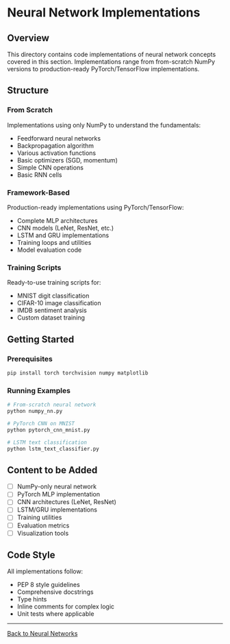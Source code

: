 # Neural Network Implementations

## Overview

This directory contains code implementations of neural network concepts covered in this section. Implementations range from from-scratch NumPy versions to production-ready PyTorch/TensorFlow implementations.

## Structure

### From Scratch
Implementations using only NumPy to understand the fundamentals:
- Feedforward neural networks
- Backpropagation algorithm
- Various activation functions
- Basic optimizers (SGD, momentum)
- Simple CNN operations
- Basic RNN cells

### Framework-Based
Production-ready implementations using PyTorch/TensorFlow:
- Complete MLP architectures
- CNN models (LeNet, ResNet, etc.)
- LSTM and GRU implementations
- Training loops and utilities
- Model evaluation code

### Training Scripts
Ready-to-use training scripts for:
- MNIST digit classification
- CIFAR-10 image classification
- IMDB sentiment analysis
- Custom dataset training

## Getting Started

### Prerequisites
```bash
pip install torch torchvision numpy matplotlib
```

### Running Examples
```bash
# From-scratch neural network
python numpy_nn.py

# PyTorch CNN on MNIST
python pytorch_cnn_mnist.py

# LSTM text classification
python lstm_text_classifier.py
```

## Content to be Added

- [ ] NumPy-only neural network
- [ ] PyTorch MLP implementation
- [ ] CNN architectures (LeNet, ResNet)
- [ ] LSTM/GRU implementations
- [ ] Training utilities
- [ ] Evaluation metrics
- [ ] Visualization tools

## Code Style

All implementations follow:
- PEP 8 style guidelines
- Comprehensive docstrings
- Type hints
- Inline comments for complex logic
- Unit tests where applicable

---

[Back to Neural Networks](../README.md)